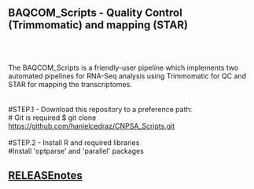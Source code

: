 
## BAQCOM_Scripts - Quality Control (Trimmomatic) and mapping (STAR)
<br>
<br>

The BAQCOM_Scripts is a friendly-user pipeline which implements two automated pipelines for RNA-Seq analysis using Trimmomatic for QC and  STAR for mapping the transcriptomes.
<br>
<br>
<br>
#STEP.1 - Download this repository to a preference path:<br>
	# Git is required
	 $ git clone https://github.com/hanielcedraz/CNPSA_Scripts.git
<br>
<br>
#STEP.2 - Install R and required libraries<br>
	#Install 'optparse' and 'parallel' packages



## <a href="https://github.com/hanielcedraz/CNPSA_Script/blob/master/RELEASE_notes">RELEASEnotes</a>
